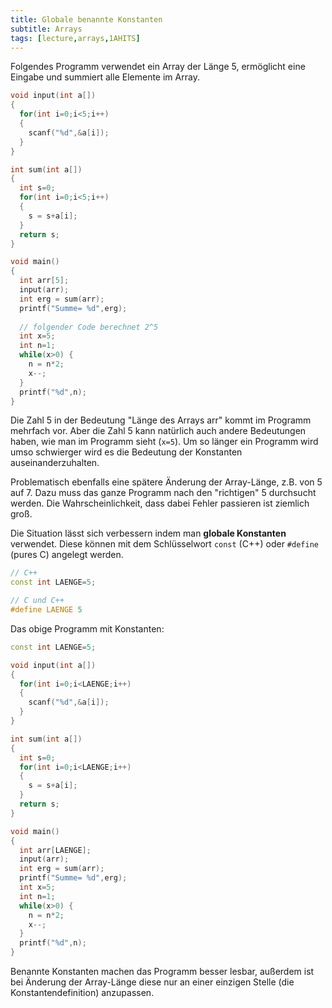 ```yaml
---
title: Globale benannte Konstanten
subtitle: Arrays
tags: [lecture,arrays,1AHITS]
---
```


Folgendes Programm verwendet ein Array der Länge 5, ermöglicht eine Eingabe und summiert alle Elemente im Array.

```c++
void input(int a[])
{
  for(int i=0;i<5;i++)
  {
    scanf("%d",&a[i]);
  }
}

int sum(int a[])
{
  int s=0;
  for(int i=0;i<5;i++)
  {
    s = s+a[i];
  }
  return s;
}

void main()
{
  int arr[5];
  input(arr);
  int erg = sum(arr);
  printf("Summe= %d",erg);
  
  // folgender Code berechnet 2^5
  int x=5;
  int n=1;
  while(x>0) {
    n = n*2;
    x--;
  }
  printf("%d",n);
}
```

Die Zahl 5 in der Bedeutung "Länge des Arrays arr" kommt im Programm mehrfach vor. Aber die Zahl 5 kann natürlich auch andere Bedeutungen haben, wie man im Programm sieht (`x=5`). Um so länger ein Programm wird umso schwierger wird es die Bedeutung der Konstanten auseinanderzuhalten. 

Problematisch ebenfalls eine spätere Änderung der Array-Länge, z.B. von 5 auf 7. Dazu muss das ganze Programm nach den "richtigen" 5 durchsucht werden. Die Wahrscheinlichkeit, dass dabei Fehler passieren ist ziemlich groß.

Die Situation lässt sich verbessern indem man **globale Konstanten** verwendet. Diese können mit dem Schlüsselwort `const` (C++) oder `#define` (pures C) angelegt werden.

```c++
// C++
const int LAENGE=5;
```

```c
// C und C++
#define LAENGE 5
```

Das obige Programm mit Konstanten:

```c++
const int LAENGE=5;

void input(int a[])
{
  for(int i=0;i<LAENGE;i++)
  {
    scanf("%d",&a[i]);
  }
}

int sum(int a[])
{
  int s=0;
  for(int i=0;i<LAENGE;i++)
  {
    s = s+a[i];
  }
  return s;
}

void main()
{
  int arr[LAENGE];
  input(arr);
  int erg = sum(arr);
  printf("Summe= %d",erg);
  int x=5;
  int n=1;
  while(x>0) {
    n = n*2;
    x--;
  }
  printf("%d",n);
}
```

Benannte Konstanten machen das Programm besser lesbar, außerdem ist bei Änderung der Array-Länge diese nur an einer einzigen Stelle (die Konstantendefinition) anzupassen.